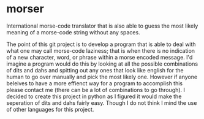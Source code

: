 # morser
International morse-code translator that is also able to guess the most likely meaning of a morse-code string without any spaces. 

The point of this git project is to develop a program that is able to deal with what one may call morse-code laziness; that is when there is no indication of a new character, word, or phrase within a morse encoded message. I'd imagine a program would do this by looking at all the possible combinations of dits and dahs and spitting out any ones that look like english for the human to go over manually and pick the most likely one. However if anyone beleives to have a more effienct way for a program to accomplish this please contact me (there can be a lot of combinations to go through). I decided to create this project in python as I figured it would make the seperation of dits and dahs fairly easy. Though I do not think I mind the use of other languages for this project.
